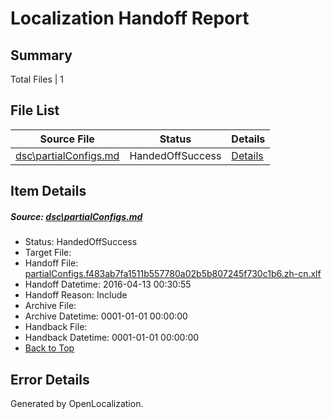 # <a name='report-top'></a> Localization Handoff Report

## Summary
 Total Files | 1

## File List
 Source File | Status | Details 
 ----------- | ------ | ------- 
 [dsc\partialConfigs.md](https://github.com/OpenLocalizationOrg/PowerShell-Docs/blob/fd7a1a8d7c5765afd8f53c015dd7beedf6a68e9c/dsc/partialConfigs.md) | HandedOffSuccess | [Details](#127e4f2cb6925f771c7f8695b47d421a7ddad15640)

## Item Details
##### <a name='127e4f2cb6925f771c7f8695b47d421a7ddad15640'></a> Source: [dsc\partialConfigs.md](https://github.com/OpenLocalizationOrg/PowerShell-Docs/blob/fd7a1a8d7c5765afd8f53c015dd7beedf6a68e9c/dsc/partialConfigs.md)
* Status: HandedOffSuccess
* Target File: 
* Handoff File: [partialConfigs.f483ab7fa1511b557780a02b5b807245f730c1b6.zh-cn.xlf](https://github.com/OpenLocalizationOrg/olhandoff/blob/6b2341f6689eed677747dfbb7b0b2e934a248ffe/ol-handoff/OpenLocalizationOrg/PowerShell-Docs.zh-cn/master/high/partialConfigs.f483ab7fa1511b557780a02b5b807245f730c1b6.zh-cn.xlf)
* Handoff Datetime: 2016-04-13 00:30:55
* Handoff Reason: Include
* Archive File: 
* Archive Datetime: 0001-01-01 00:00:00
* Handback File: 
* Handback Datetime: 0001-01-01 00:00:00
* [Back to Top](#report-top)


## Error Details

Generated by OpenLocalization.
